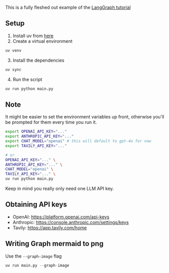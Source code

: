 This is a fully fleshed out example of the [LangGraph tutorial](https://langchain-ai.github.io/langgraph/tutorials/introduction)

## Setup
1. Install uv from [here](https://docs.astral.sh/uv/getting-started/installation/)
2. Create a virtual environment
```bash
uv venv
```
3. Install the dependencies
```bash
uv sync
```
4. Run the script
```bash
uv run python main.py
```

## Note
It might be easier to set the environment variables up front, otherwise you'll be prompted for them every time you run it.
```bash
export OPENAI_API_KEY="..."
export ANTHROPIC_API_KEY="..."
export CHAT_MODEL="openai" # this will default to gpt-4o for now
export TAVILY_API_KEY="..."

# or
OPENAI_API_KEY="..." \
ANTHROPIC_API_KEY="..." \
CHAT_MODEL="openai" \
TAVILY_API_KEY="..." \
uv run python main.py
```
Keep in mind you really only need one LLM API key.

## Obtaining API keys
- OpenAI: https://platform.openai.com/api-keys
- Anthropic: https://console.anthropic.com/settings/keys
- Tavily: https://app.tavily.com/home


## Writing Graph mermaid to png
Use the `--graph-image` flag

```python
uv run main.py --graph-image
```
